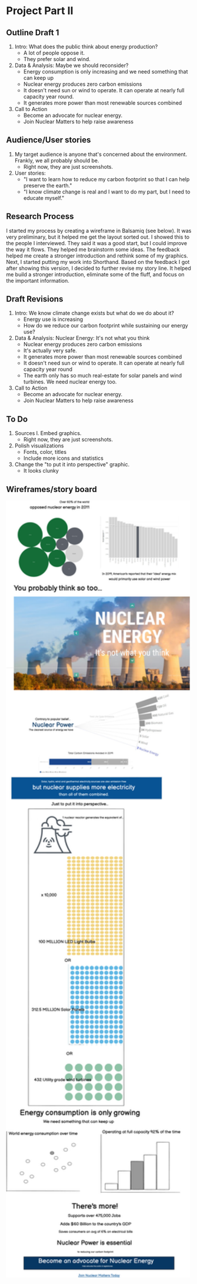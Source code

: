 # Project Part II
## Outline Draft 1
  1. Intro:  What does the public think about energy production?
      * A lot of people oppose it. 
      * They prefer solar and wind.
  1. Data & Analysis: Maybe we should reconsider?
      * Energy consumption is only increasing and we need something that can keep up
      * Nuclear energy produces zero carbon emissions
      * It doesn't need sun or wind to operate. It can operate at nearly full capacity year round.
      * It generates more power than most renewable sources combined
  1. Call to Action
      * Become an advocate for nuclear energy. 
      * Join Nuclear Matters to help raise awareness

## Audience/User stories
  1. My target audience is anyone that's concerned about the environment. Frankly, we all probably should be.
      * Right now, they are just screenshots.
  1. User stories:
      *   "I want to learn how to reduce my carbon footprint so that I can help preserve the earth."
      *   "I know climate change is real and I want to do my part, but I need to educate myself."

## Research Process
I started my process by creating a wireframe in Balsamiq (see below). It was very preliminary, but it helped me get the layout sorted out. I showed this to the people I interviewed. They said it was a good start, but I could improve the way it flows. They helped me brainstorm some ideas. The feedback helped me create a stronger introduction and rethink some of my graphics. Next, I started putting my work into Shorthand. Based on the feedback I got after showing this version, I decided to further revise my story line. It helped me build a stronger introduction, eliminate some of the fluff, and focus on the important information.

## Draft Revisions
   1. Intro:  We know climate change exists but what do we do about it?
      * Energy use is increasing
      * How do we reduce our carbon footprint while sustaining our energy use?
   1. Data & Analysis: Nuclear Energy: It's not what you think
      * Nuclear energy produces zero carbon emissions
      * It's actually very safe.
      * It generates more power than most renewable sources combined
      * It doesn't need sun or wind to operate. It can operate at nearly full capacity year round
      * The earth only has so much real-estate for solar panels and wind turbines. We need nuclear energy too.
  1. Call to Action
      * Become an advocate for nuclear energy. 
      * Join Nuclear Matters to help raise awareness

## To Do
  1. Sources
  l. Embed graphics. 
      * Right now, they are just screenshots.
  1. Polish visualizations
      *  Fonts, color, titles
      *  Include more icons and statistics
  1. Change the "to put it into perspective" graphic. 
      * It looks clunky
 
## Wireframes/story board
<img src="https://github.com/stburke-cmu/burke-samantha-portfolio/blob/main/images/Wireframe sample.png?raw=true" width="500"><br>

